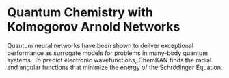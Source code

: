 # Quantum Chemistry with Kolmogorov Arnold Networks

Quantum neural networks have been shown to deliver exceptional performance as surrogate models for problems in many-body quantum systems. To predict electronic wavefunctions, ChemKAN finds the radial and angular functions that minimize the energy of the Schrödinger Equation. 
